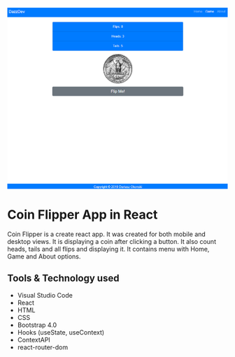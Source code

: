![CoinFlipper](src/img/github-main.png)
# Coin Flipper App in React

Coin Flipper is a create react app. It was created for both mobile and desktop views. It is displaying a coin after
clicking a button. It also count heads, tails and all flips and displaying it. It contains menu with Home, Game and About
options.

## Tools & Technology used

- Visual Studio Code
- React
- HTML
- CSS
- Bootstrap 4.0
- Hooks (useState, useContext)
- ContextAPI
- react-router-dom
